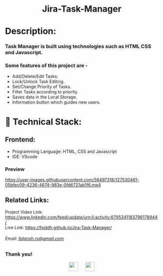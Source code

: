 <h1 align="center">
  Jira-Task-Manager
</h1>

# Description:

### Task Manager is built using technologies such as HTML CSS and Javascript.
### Some features of this project are -
- Add/Delete/Edit Tasks.
- Lock/Unlock Task Editing.
- Set/Change Priority of Tasks.
- Filter Tasks according to priority.
- Saves data in the Local Storage.
- Information button which guides new users.

<!-- <img src="https://user-images.githubusercontent.com/example.png" height="100px" width="100px" > -->

# 🚀 Technical Stack:

## Frontend:
- Programming Language: HTML, CSS and Javascript
- IDE: VScode


<!-- ### Screenshots
<img src="https://user-images.githubusercontent.com/example.png" height="100px" width="100px"   > 
<img src="https://user-images.githubusercontent.com/5example.png" height="100px" width="100px"  > -->

### Preview


https://user-images.githubusercontent.com/56497318/127530461-05bfec09-4236-4674-983e-0fd6721ab1f6.mp4




## Related Links:
Project Video Link: https://www.linkedin.com/feed/update/urn:li:activity:6795341183796178944/ <br />
Live Link: https://fsiddh.github.io/Jira-Task-Manager/

###### Email: falansh.rs@gmail.com

### Thank you!
<p align ="center">
  <a href="https://www.linkedin.com/in/falansh-siddh/" target="_blank"><img src="https://cdn.jsdelivr.net/npm/simple-icons@3.0.1/icons/linkedin.svg" style="background-color:white;" height="30"      width="30"></a>
  &nbsp;&nbsp;&nbsp;&nbsp;
  <a href="Soon" target="_blank"><img src="https://cdn.jsdelivr.net/npm/simple-icons@3.0.1/icons/twitter.svg" height="30" width="30"></a>
</p>

